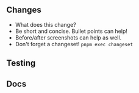## Changes

- What does this change?
- Be short and concise. Bullet points can help!
- Before/after screenshots can help as well.
- Don't forget a changeset! `pnpm exec changeset`

## Testing

<!-- How was this change tested? -->
<!-- DON'T DELETE THIS SECTION! If no tests added, explain why. -->

## Docs

<!-- Could this affect a user’s behavior? We probably need to update README.md! -->
<!-- DON'T DELETE THIS SECTION! If no docs added, explain why.-->

